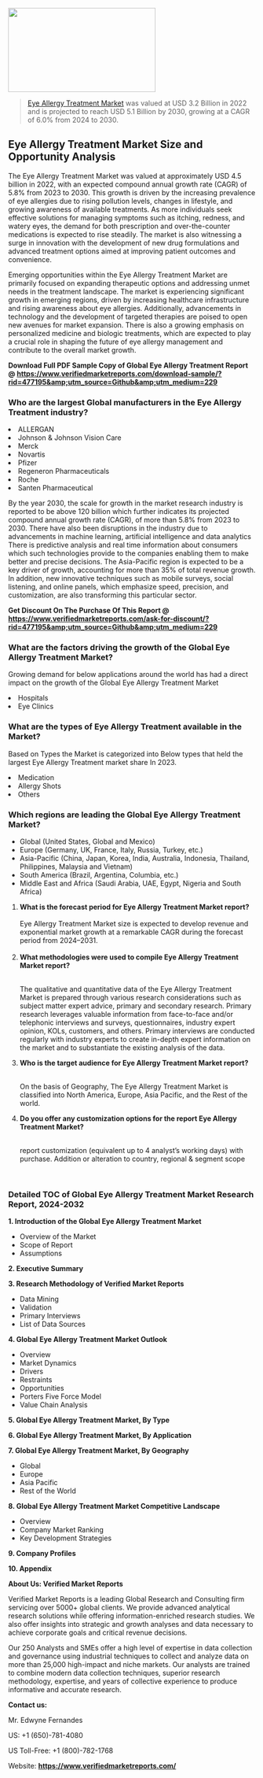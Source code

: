<img src="https://ffe5etoiles.com/wp-content/uploads/2024/12/MST1-300x171.png" alt="" width="300" height="171" class="alignnone size-medium wp-image-20088" /><blockquote><p><p><a href="https://www.verifiedmarketreports.com/download-sample/?rid=477195&utm_source=Github&utm_medium=229" target="_blank">Eye Allergy Treatment Market</a> was valued at USD 3.2 Billion in 2022 and is projected to reach USD 5.1 Billion by 2030, growing at a CAGR of 6.0% from 2024 to 2030.</p></blockquote><p><h2>Eye Allergy Treatment Market Size and Opportunity Analysis</h2><p>The Eye Allergy Treatment Market was valued at approximately USD 4.5 billion in 2022, with an expected compound annual growth rate (CAGR) of 5.8% from 2023 to 2030. This growth is driven by the increasing prevalence of eye allergies due to rising pollution levels, changes in lifestyle, and growing awareness of available treatments. As more individuals seek effective solutions for managing symptoms such as itching, redness, and watery eyes, the demand for both prescription and over-the-counter medications is expected to rise steadily. The market is also witnessing a surge in innovation with the development of new drug formulations and advanced treatment options aimed at improving patient outcomes and convenience.</p><p>Emerging opportunities within the Eye Allergy Treatment Market are primarily focused on expanding therapeutic options and addressing unmet needs in the treatment landscape. The market is experiencing significant growth in emerging regions, driven by increasing healthcare infrastructure and rising awareness about eye allergies. Additionally, advancements in technology and the development of targeted therapies are poised to open new avenues for market expansion. There is also a growing emphasis on personalized medicine and biologic treatments, which are expected to play a crucial role in shaping the future of eye allergy management and contribute to the overall market growth.</p></p><p class=""><strong>Download Full PDF Sample Copy of Global Eye Allergy Treatment Report @ <a href="https://www.verifiedmarketreports.com/download-sample/?rid=477195&amp;utm_source=Github&amp;utm_medium=229" target="_blank">https://www.verifiedmarketreports.com/download-sample/?rid=477195&amp;utm_source=Github&amp;utm_medium=229</a></strong></p><h3 id="" class="">Who are the largest Global manufacturers in the Eye Allergy Treatment industry?</h3><p><li>ALLERGAN</li><li> Johnson & Johnson Vision Care</li><li> Merck</li><li> Novartis</li><li> Pfizer</li><li> Regeneron Pharmaceuticals</li><li> Roche</li><li> Santen Pharmaceutical</li></p><div class=""><div class="" dir="" data-message-author-role="" data-message-id="" data-message-model-slug=""><div class=""><div class=""><div class=""><div class="" dir="" data-message-author-role="" data-message-id="" data-message-model-slug=""><div class=""><div class=""><p>By the year 2030, the scale for growth in the market research industry is reported to be above 120 billion which further indicates its projected compound annual growth rate (CAGR), of more than 5.8% from 2023 to 2030. There have also been disruptions in the industry due to advancements in machine learning, artificial intelligence and data analytics There is predictive analysis and real time information about consumers which such technologies provide to the companies enabling them to make better and precise decisions. The Asia-Pacific region is expected to be a key driver of growth, accounting for more than 35% of total revenue growth. In addition, new innovative techniques such as mobile surveys, social listening, and online panels, which emphasize speed, precision, and customization, are also transforming this particular sector.</p><p><strong>Get Discount On The Purchase Of This Report @&nbsp; <a href="https://www.verifiedmarketreports.com/ask-for-discount/?rid=477195&amp;utm_source=Github&amp;utm_medium=229" target="_blank">https://www.verifiedmarketreports.com/ask-for-discount/?rid=477195&amp;utm_source=Github&amp;utm_medium=229</a></strong></p></div></div></div></div></div></div></div></div><h3 id="" class="">What are the factors driving the growth of the Global Eye Allergy Treatment Market?</h3><p id="" class="">Growing demand for below applications around the world has had a direct impact on the growth of the Global Eye Allergy Treatment Market</p><p id="" class=""><li>Hospitals</li><li> Eye Clinics</li></p><h3 id="" class="">What are the types of Eye Allergy Treatment available in the Market?</h3><p id="" class="">Based on Types the Market is categorized into Below types that held the largest Eye Allergy Treatment market share In 2023.</p><p id="" class=""><li>Medication</li><li> Allergy Shots</li><li> Others</li></p><h3 id="" class="">Which regions are leading the Global Eye Allergy Treatment Market?</h3><ul><li>Global (United States, Global and Mexico)</li><li>Europe (Germany, UK, France, Italy, Russia, Turkey, etc.)</li><li>Asia-Pacific (China, Japan, Korea, India, Australia, Indonesia, Thailand, Philippines, Malaysia and Vietnam)</li><li>South America (Brazil, Argentina, Columbia, etc.)</li><li>Middle East and Africa (Saudi Arabia, UAE, Egypt, Nigeria and South Africa)</li></ul><p><ol><li><strong>What is the forecast period for Eye Allergy Treatment Market report?<br /></strong><br /><span data-sheets-root="1" data-sheets-value="{&quot;1&quot;:2,&quot;2&quot;:&quot;XXXX size is expected to develop revenue and exponential market growth at a remarkable CAGR during the forecast period from 2024&ndash;2030.&quot;}" data-sheets-userformat="{&quot;2&quot;:12674,&quot;4&quot;:{&quot;1&quot;:2,&quot;2&quot;:16776960},&quot;10&quot;:2,&quot;11&quot;:0,&quot;15&quot;:&quot;Arial&quot;,&quot;16&quot;:12}">Eye Allergy Treatment Market size is expected to develop revenue and exponential market growth at a remarkable CAGR during the forecast period from 2024&ndash;2031.</span><br /><br /></li><li><strong>What methodologies were used to compile Eye Allergy Treatment Market report?<br /><br /></strong><p>The qualitative and quantitative data of the&nbsp;Eye Allergy Treatment Market is prepared through various research considerations such as subject matter expert advice, primary and secondary research. Primary research leverages valuable information from face-to-face and/or telephonic interviews and surveys, questionnaires, industry expert opinion, KOLs, customers, and others. Primary interviews are conducted regularly with industry experts to create in-depth expert information on the market and to substantiate the existing analysis of the data.&nbsp;</p></li><li><strong>Who is the target audience for Eye Allergy Treatment Market report?<br /><br /></strong><p>On the basis of Geography, The&nbsp;Eye Allergy Treatment Market is classified into North America, Europe, Asia Pacific, and the Rest of the world.</p></li><li><strong>Do you offer any customization options for the report Eye Allergy Treatment Market?<br /><br /></strong><p>report customization (equivalent up to 4 analyst&rsquo;s working days) with purchase. Addition or alteration to country, regional &amp; segment scope</p><p>&nbsp;</p></li></ol></p><h3 id="" class="">Detailed TOC of Global Eye Allergy Treatment Market Research Report, 2024-2032</h3><p id="" class=""><strong>1. Introduction of the Global Eye Allergy Treatment Market</strong></p><ul><li>Overview of the Market</li><li>Scope of Report</li><li>Assumptions</li></ul><p id="" class=""><strong>2. Executive Summary</strong></p><p id="" class=""><strong>3. Research Methodology of&nbsp;Verified Market Reports</strong></p><ul><li>Data Mining</li><li>Validation</li><li>Primary Interviews</li><li>List of Data Sources</li></ul><p id="" class=""><strong>4. Global Eye Allergy Treatment Market Outlook</strong></p><ul><li>Overview</li><li>Market Dynamics</li><li>Drivers</li><li>Restraints</li><li>Opportunities</li><li>Porters Five Force Model</li><li>Value Chain Analysis</li></ul><p id="" class=""><strong>5. Global Eye Allergy Treatment Market, By&nbsp;Type</strong></p><p id="" class=""><strong>6. Global Eye Allergy Treatment Market, By Application</strong></p><p id="" class=""><strong>7. Global Eye Allergy Treatment Market, By Geography</strong></p><ul><li>Global</li><li>Europe</li><li>Asia Pacific</li><li>Rest of the World</li></ul><p id="" class=""><strong>8. Global Eye Allergy Treatment Market Competitive Landscape</strong></p><ul><li>Overview</li><li>Company Market Ranking</li><li>Key Development Strategies</li></ul><p id="" class=""><strong>9. Company Profiles</strong></p><p id="" class=""><strong>10. Appendix</strong></p><p id="" class=""><strong>About Us: Verified Market Reports</strong></p><p id="" class="">Verified Market Reports is a leading Global Research and Consulting firm servicing over 5000+ global clients. We provide advanced analytical research solutions while offering information-enriched research studies. We also offer insights into strategic and growth analyses and data necessary to achieve corporate goals and critical revenue decisions.</p><p id="" class="">Our 250 Analysts and SMEs offer a high level of expertise in data collection and governance using industrial techniques to collect and analyze data on more than 25,000 high-impact and niche markets. Our analysts are trained to combine modern data collection techniques, superior research methodology, expertise, and years of collective experience to produce informative and accurate research.</p><p id="" class=""><strong>Contact us:</strong></p><p id="" class="">Mr. Edwyne Fernandes</p><p id="" class="">US: +1 (650)-781-4080</p><p id="" class="">US Toll-Free: +1 (800)-782-1768</p><p id="" class="">Website: <a target="" data-test-app-aware-link=""><strong>https://www.verifiedmarketreports.com/</strong></a></p>
